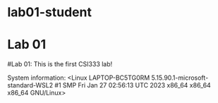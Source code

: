 # lab01-student
# Lab 01
#Lab 01: <Haneen Qasem>
This is the first CSI333 lab!

System information: <Linux LAPTOP-BC5TG0RM 5.15.90.1-microsoft-standard-WSL2 #1 SMP Fri Jan 27 02:56:13 UTC 2023 x86_64 x86_64 x86_64 GNU/Linux>

